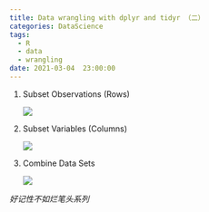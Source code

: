 ```yaml
---
title: Data wrangling with dplyr and tidyr （二）
categories: DataScience
tags:
  - R 
  - data
  - wrangling
date: 2021-03-04  23:00:00
---
```


1. Subset Observations (Rows)

   ![](https://tva1.sinaimg.cn/large/008eGmZEly1go8a4szzlwj30ha0j2acy.jpg)

   

2. Subset Variables (Columns)

   ![](https://tva1.sinaimg.cn/large/008eGmZEly1go8a5lr555j30gi0j20vy.jpg)

   

3. Combine Data Sets

   ![](https://tva1.sinaimg.cn/large/008eGmZEly1go8a3em7d5j30gk0z4dkx.jpg)
   
   

*好记性不如烂笔头系列*